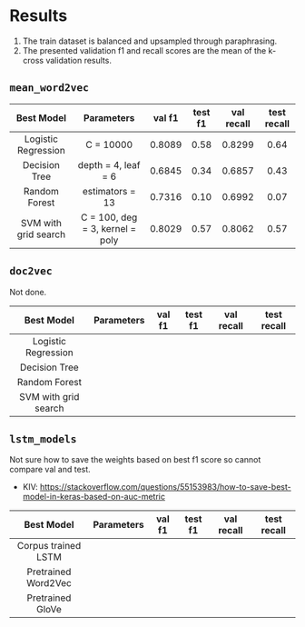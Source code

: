 # Results
1. The train dataset is balanced and upsampled through paraphrasing.
2. The presented validation f1 and recall scores are the mean of the k-cross validation results.

## `mean_word2vec`

Best Model | Parameters | val f1 | test f1 | val recall | test recall 
:-----: | :-----: | :-----: | :-----: | :-----: | :-----:
Logistic Regression | C = 10000 | 0.8089 | 0.58 | 0.8299 | 0.64
Decision Tree | depth = 4, leaf = 6 | 0.6845 | 0.34 | 0.6857 | 0.43
Random Forest | estimators = 13 | 0.7316 | 0.10 | 0.6992 | 0.07
SVM with grid search | C = 100, deg = 3, kernel = poly | 0.8029 | 0.57 | 0.8062 | 0.57

## `doc2vec`
Not done.

Best Model | Parameters | val f1 | test f1 | val recall | test recall 
:-----: | :-----: | :-----: | :-----: | :-----: | :-----:
Logistic Regression | 
Decision Tree | 
Random Forest | 
SVM with grid search | 

## `lstm_models`
Not sure how to save the weights based on best f1 score so cannot compare val and test.
- KIV: https://stackoverflow.com/questions/55153983/how-to-save-best-model-in-keras-based-on-auc-metric

Best Model | Parameters | val f1 | test f1 | val recall | test recall 
:-----: | :-----: | :-----: | :-----: | :-----: | :-----:
Corpus trained LSTM |
Pretrained Word2Vec |
Pretrained GloVe |